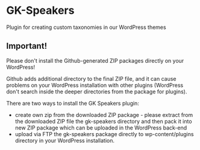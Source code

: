 GK-Speakers
===========

Plugin for creating custom taxonomies in our WordPress themes

## Important!

Please don't install the Github-generated ZIP packages directly on your WordPress!

Github adds additional directory to the final ZIP file, and it can cause problems on your WordPress installation with other plugins (WordPress don't search inside the deeper directories from the package for plugins).

There are two ways to install the GK Speakers plugin:

* create own zip from the downloaded ZIP package - please extract from the downloaded ZIP file the gk-speakers directory and then pack it into new ZIP package which can be uploaded in the WordPress back-end
* upload via FTP the gk-speakers package directly to wp-content/plugins directory in your WordPress installation.
